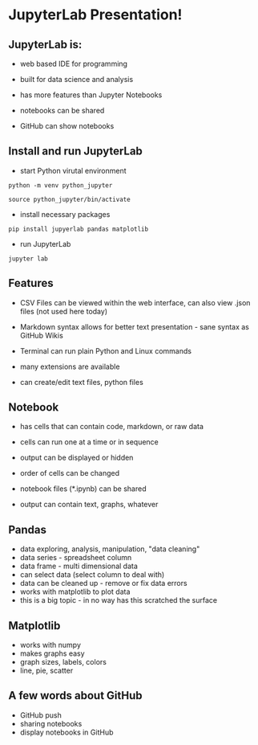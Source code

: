  # JupyterLab Presentation!
 
 ## JupyterLab is:
 
 * web based IDE for programming
 
 * built for data science and analysis
 
 * has more features than Jupyter Notebooks
 
 * notebooks can be shared
 
 * GitHub can show notebooks
 
 ## Install and run JupyterLab
 
 * start Python virutal environment
 
 `python -m venv python_jupyter`
 
 `source python_jupyter/bin/activate`
 * install necessary packages
 
 `pip install jupyerlab pandas matplotlib`
 * run JupyterLab
 
 `jupyter lab`
 
 ## Features
 
 * CSV Files can be viewed within the web interface, can also view .json files (not used here today)
 
 * Markdown syntax allows for better text presentation - sane syntax as GitHub Wikis
 
 * Terminal can run plain Python and Linux commands
 
 * many extensions are available
 
 * can create/edit text files, python files
 
 ## Notebook
 
 * has cells that can contain code, markdown, or raw data
 
 * cells can run one at a time or in sequence
 
 * output can be displayed or hidden
 
 * order of cells can be changed
 
 * notebook files (*.ipynb) can be shared
 
 * output can contain text, graphs, whatever
 
 ## Pandas
 
 * data exploring, analysis, manipulation, "data cleaning"
 * data series - spreadsheet column
 * data frame - multi dimensional data
 * can select data (select column to deal with)
 * data can be cleaned up - remove or fix data errors
 * works with matplotlib to plot data
 * this is a big topic - in no way has this scratched the surface
 
 ## Matplotlib
 
 * works with numpy
 * makes graphs easy
 * graph sizes, labels, colors
 * line, pie, scatter
 
 
 ## A few words about GitHub
 * GitHub push 
 * sharing notebooks
 * display notebooks in GitHub
 
 
 
 
 
 
 
